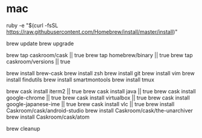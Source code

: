 # mac

ruby -e "$(curl -fsSL https://raw.githubusercontent.com/Homebrew/install/master/install)"

brew update
brew upgrade

brew tap caskroom/cask || true
brew tap homebrew/binary || true
brew tap caskroom/versions || true

brew install brew-cask
brew install zsh
brew install git
brew install vim
brew install findutils
brew install smartmontools
brew install tmux

brew cask install iterm2 || true
brew cask install java || true
brew cask install google-chrome || true
brew cask install virtualbox || true
brew cask install google-japanese-ime || true
brew cask install vlc || true
brew install Caskroom/cask/android-studio
brew install Caskroom/cask/the-unarchiver
brew install Caskroom/cask/atom

brew cleanup
